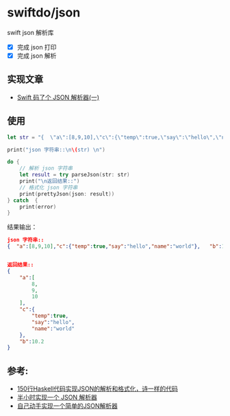 # swiftdo/json

swift json 解析库

* [x] 完成 json 打印
* [x] 完成 json 解析

## 实现文章
* [Swift 码了个 JSON 解析器(一)]()

## 使用 

```swift
let str = "{  \"a\":[8,9,10],\"c\":{\"temp\":true,\"say\":\"hello\",\"name\":\"world\"},   \"b\":10.2}"

print("json 字符串::\n\(str) \n")

do {
    // 解析 json 字符串
    let result = try parseJson(str: str)
    print("\n返回结果::")
    // 格式化 json 字符串
    print(prettyJson(json: result))
} catch  {
    print(error)
}
```

结果输出：

```json
json 字符串::
{  "a":[8,9,10],"c":{"temp":true,"say":"hello","name":"world"},   "b":10.2} 


返回结果::
{
    "a":[
        8,
        9,
        10
    ],
    "c":{
        "temp":true,
        "say":"hello",
        "name":"world"
    },
    "b":10.2
}
```


## 参考:

* [150行Haskell代码实现JSON的解析和格式化，诗一样的代码](https://zhuanlan.zhihu.com/p/359406047)
* [半小时实现一个 JSON 解析器](https://zhuanlan.zhihu.com/p/28049617)
* [自己动手实现一个简单的JSON解析器](https://segmentfault.com/a/1190000010998941)